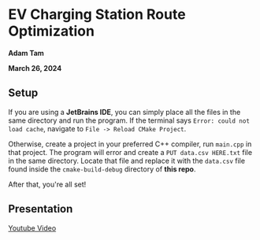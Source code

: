 # EV Charging Station Route Optimization

**Adam Tam**

**March 26, 2024**

## Setup
If you are using a **JetBrains IDE**, you can simply place all the files in the same directory and run the program. If the terminal says `Error: could not load cache`, navigate to `File -> Reload CMake Project`.

Otherwise, create a project in your preferred C++ compiler, run `main.cpp` in that project. The program will error and create a `PUT data.csv HERE.txt` file in the same directory. Locate that file and replace it with the `data.csv` file found inside the `cmake-build-debug` directory of **this repo**.

After that, you're all set!

## Presentation
[Youtube Video](https://youtu.be/jqa3FOg14wM)